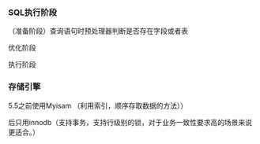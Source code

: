 ### SQL执行阶段

（准备阶段）查询语句时预处理器判断是否存在字段或者表

优化阶段

执行阶段

### 存储引擎

5.5之前使用Myisam （利用索引，顺序存取数据的方法））

后只用innodb（支持事务，支持行级别的锁，对于业务一致性要求高的场景来说更适合。）



